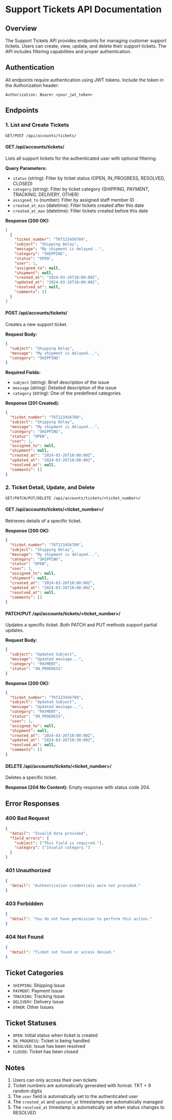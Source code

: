 # Support Tickets API Documentation

## Overview

The Support Tickets API provides endpoints for managing customer support tickets. Users can create, view, update, and delete their support tickets. The API includes filtering capabilities and proper authentication.

## Authentication

All endpoints require authentication using JWT tokens. Include the token in the Authorization header:

```
Authorization: Bearer <your_jwt_token>
```

## Endpoints

### 1. List and Create Tickets

```http
GET/POST /api/accounts/tickets/
```

#### GET /api/accounts/tickets/

Lists all support tickets for the authenticated user with optional filtering.

**Query Parameters:**

- `status` (string): Filter by ticket status (OPEN, IN_PROGRESS, RESOLVED, CLOSED)
- `category` (string): Filter by ticket category (SHIPPING, PAYMENT, TRACKING, DELIVERY, OTHER)
- `assigned_to` (number): Filter by assigned staff member ID
- `created_at_min` (datetime): Filter tickets created after this date
- `created_at_max` (datetime): Filter tickets created before this date

**Response (200 OK):**

```json
[
  {
    "ticket_number": "TKT123456789",
    "subject": "Shipping Delay",
    "message": "My shipment is delayed...",
    "category": "SHIPPING",
    "status": "OPEN",
    "user": 1,
    "assigned_to": null,
    "shipment": null,
    "created_at": "2024-03-26T10:00:00Z",
    "updated_at": "2024-03-26T10:00:00Z",
    "resolved_at": null,
    "comments": []
  }
]
```

#### POST /api/accounts/tickets/

Creates a new support ticket.

**Request Body:**

```json
{
  "subject": "Shipping Delay",
  "message": "My shipment is delayed...",
  "category": "SHIPPING"
}
```

**Required Fields:**

- `subject` (string): Brief description of the issue
- `message` (string): Detailed description of the issue
- `category` (string): One of the predefined categories

**Response (201 Created):**

```json
{
  "ticket_number": "TKT123456789",
  "subject": "Shipping Delay",
  "message": "My shipment is delayed...",
  "category": "SHIPPING",
  "status": "OPEN",
  "user": 1,
  "assigned_to": null,
  "shipment": null,
  "created_at": "2024-03-26T10:00:00Z",
  "updated_at": "2024-03-26T10:00:00Z",
  "resolved_at": null,
  "comments": []
}
```

### 2. Ticket Detail, Update, and Delete

```http
GET/PATCH/PUT/DELETE /api/accounts/tickets/<ticket_number>/
```

#### GET /api/accounts/tickets/<ticket_number>/

Retrieves details of a specific ticket.

**Response (200 OK):**

```json
{
  "ticket_number": "TKT123456789",
  "subject": "Shipping Delay",
  "message": "My shipment is delayed...",
  "category": "SHIPPING",
  "status": "OPEN",
  "user": 1,
  "assigned_to": null,
  "shipment": null,
  "created_at": "2024-03-26T10:00:00Z",
  "updated_at": "2024-03-26T10:00:00Z",
  "resolved_at": null,
  "comments": []
}
```

#### PATCH/PUT /api/accounts/tickets/<ticket_number>/

Updates a specific ticket. Both PATCH and PUT methods support partial updates.

**Request Body:**

```json
{
  "subject": "Updated Subject",
  "message": "Updated message...",
  "category": "PAYMENT",
  "status": "IN_PROGRESS"
}
```

**Response (200 OK):**

```json
{
  "ticket_number": "TKT123456789",
  "subject": "Updated Subject",
  "message": "Updated message...",
  "category": "PAYMENT",
  "status": "IN_PROGRESS",
  "user": 1,
  "assigned_to": null,
  "shipment": null,
  "created_at": "2024-03-26T10:00:00Z",
  "updated_at": "2024-03-26T10:30:00Z",
  "resolved_at": null,
  "comments": []
}
```

#### DELETE /api/accounts/tickets/<ticket_number>/

Deletes a specific ticket.

**Response (204 No Content):**
Empty response with status code 204.

## Error Responses

### 400 Bad Request

```json
{
  "detail": "Invalid data provided",
  "field_errors": {
    "subject": ["This field is required."],
    "category": ["Invalid category."]
  }
}
```

### 401 Unauthorized

```json
{
  "detail": "Authentication credentials were not provided."
}
```

### 403 Forbidden

```json
{
  "detail": "You do not have permission to perform this action."
}
```

### 404 Not Found

```json
{
  "detail": "Ticket not found or access denied."
}
```

## Ticket Categories

- `SHIPPING`: Shipping Issue
- `PAYMENT`: Payment Issue
- `TRACKING`: Tracking Issue
- `DELIVERY`: Delivery Issue
- `OTHER`: Other Issues

## Ticket Statuses

- `OPEN`: Initial status when ticket is created
- `IN_PROGRESS`: Ticket is being handled
- `RESOLVED`: Issue has been resolved
- `CLOSED`: Ticket has been closed

## Notes

1. Users can only access their own tickets
2. Ticket numbers are automatically generated with format: TKT + 9 random digits
3. The `user` field is automatically set to the authenticated user
4. The `created_at` and `updated_at` timestamps are automatically managed
5. The `resolved_at` timestamp is automatically set when status changes to RESOLVED
